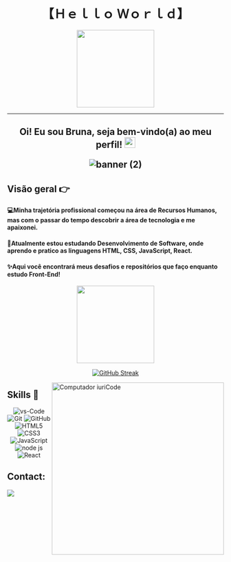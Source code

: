 <h1 align="center">
  【Ｈｅｌｌｏ Ｗｏｒｌｄ】
</h1>

 
 <div align="center">
   <a href="https://github.com/brunateixeira06">
   <img height="180em" src="https://github-readme-stats.vercel.app/api?username=brunateixeira06&show_icons=true&theme=radical&include_all_commits=true&count_private=true"/></a>
 </div>
   
<hr>

<h2 align="center">
 
 Oi! Eu sou Bruna, seja bem-vindo(a) ao meu perfil! <img src="https://media.giphy.com/media/hvRJCLFzcasrR4ia7z/giphy.gif" width="25px">
 
</hr>

![banner (2)](https://github.com/brunateixeira06/brunateixeira06/assets/104105598/31161cba-d150-427b-a0fc-be466a703dc9)

## **Visão geral 👉**

<h4> 💻Minha trajetória profissional começou na área de Recursos Humanos, mas com o passar do tempo descobrir a área de tecnologia e me apaixonei. </h4>
<h4> 🚀Atualmente estou estudando Desenvolvimento de Software, onde aprendo e pratico as linguagens HTML, CSS, JavaScript, React. </h4>
<h4> ✨Aqui você encontrará meus desafios e repositórios que faço enquanto estudo Front-End! </h4>
 

<div align="center">
   <a href="https://github.com/brunateixeira06">
   <img height="180em" src="https://github-readme-stats.vercel.app/api/top-langs/?username=brunateixeira06&layout=compact&langs_count=6&theme=radical"/></a>
</div>
    
<div align="center">
 
[![GitHub Streak](http://github-readme-streak-stats.herokuapp.com?user=brunateixeira06&theme=radical&hide_border=falso&mode=weekly)](https://git.io/streak-stats)

</div>

<img src="https://raw.githubusercontent.com/MicaelliMedeiros/micaellimedeiros/master/image/computer-illustration.png" min-width="400px" max-width="400px" width="400px" align="right" alt="Computador iuriCode">


## **Skills 🚀**

<p align="center">
<img src="https://img.shields.io/badge/VS%20Code-007ACC?style=for-the-badge&logo=visual-studio-code&logoColor=white" alt="vs-Code"/>
<img src="https://img.shields.io/badge/GIT-E44C30?style=for-the-badge&logo=git&logoColor=white" alt="Git"/>
<img src="https://img.shields.io/badge/GitHub-100000?style=for-the-badge&logo=github&logoColor=white" alt="GitHub"/>
<img src="https://img.shields.io/badge/HTML5-E34F26?style=for-the-badge&logo=HTML5&logoColor=white" alt="HTML5"/>
<img src="https://img.shields.io/badge/CSS3-1572B6?style=for-the-badge&logo=CSS3&logoColor=white" alt="CSS3"/>
<img src="https://img.shields.io/badge/JavaScript-F7DF1E?style=for-the-badge&logo=JavaScript&logoColor=white" alt="JavaScript"/>
<img src="https://img.shields.io/badge/Node.js-339933?style=for-the-badge&logo=nodedotjs&logoColor=white" alt="node js"/>
<img src="https://img.shields.io/badge/React-61DAFB?style=for-the-badge&logo=react&logoColor=black" alt="React"/>
</p>

## Contact:

<div>
    <a href ="https://www.linkedin.com/in/bruna-teixeira-18651a213/"><img src="https://img.shields.io/badge/-LinkedIn-%230077B5?style=for-the-badge&logo=linkedin&logoColor=white" target="_blank"></a>
</div>
 
